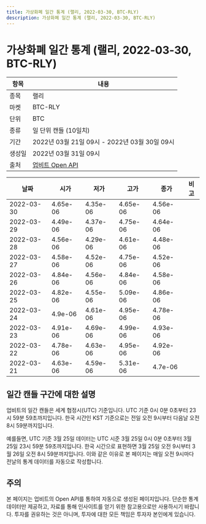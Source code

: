 ```yaml
---
title: 가상화폐 일간 통계 (랠리, 2022-03-30, BTC-RLY)
description: 가상화폐 일간 통계 (랠리, 2022-03-30, BTC-RLY)
---
```



가상화폐 일간 통계 (랠리, 2022-03-30, BTC-RLY)
===

|항목|내용|
|--|--|
|종목|랠리|
|마켓|BTC-RLY|
|단위|BTC|
|종류|일 단위 캔들 (10일치)|
|기간|2022년 03월 21일 09시 - 2022년 03월 30일 09시|
|생성일|2022년 03월 31일 09시|
|출처|[업비트 Open API](https://docs.upbit.com)|


|날짜|시가|저가|고가|종가|비고|
|--|--|--|--|--|--|
|2022-03-30|4.65e-06|4.35e-06|4.65e-06|4.56e-06|    |
|2022-03-29|4.49e-06|4.37e-06|4.75e-06|4.64e-06|    |
|2022-03-28|4.56e-06|4.29e-06|4.61e-06|4.48e-06|    |
|2022-03-27|4.58e-06|4.52e-06|4.75e-06|4.52e-06|    |
|2022-03-26|4.84e-06|4.56e-06|4.84e-06|4.58e-06|    |
|2022-03-25|4.82e-06|4.55e-06|5.09e-06|4.86e-06|    |
|2022-03-24|4.9e-06|4.61e-06|4.95e-06|4.78e-06|    |
|2022-03-23|4.91e-06|4.69e-06|4.99e-06|4.93e-06|    |
|2022-03-22|4.78e-06|4.63e-06|4.95e-06|4.92e-06|    |
|2022-03-21|4.63e-06|4.59e-06|5.31e-06|4.7e-06|    |


일간 캔들 구간에 대한 설명
---


업비트의 일간 캔들은 세계 협정시(UTC) 기준입니다. 
UTC 기준 0시 0분 0초부터 23시 59분 59초까지입니다. 
한국 시간인 KST 기준으로는 전일 오전 9시부터 다음날 오전 8시 59분까지입니다. 


예를들면, UTC 기준 3월 25일 데이터는 UTC 시준 3월 25일 0시 0분 0초부터 3월 25일 23시 59분 59초까지입니다. 
한국 시간으로 표현하면 3월 25일 오전 9시부터 3월 26일 오전 8시 59분까지입니다. 
이와 같은 이유로 본 페이지는 매일 오전 9시마다 전날의 통계 데이터를 자동으로 작성합니다. 


주의
---


본 페이지는 업비트의 Open API를 통하여 자동으로 생성된 페이지입니다. 
단순한 통계 데이터만 제공하고, 자료를 통해 인사이트를 얻기 위한 참고용으로만 사용하시기 바랍니다. 
투자를 권유하는 것은 아니며, 투자에 대한 모든 책임은 투자자 본인에게 있습니다. 

